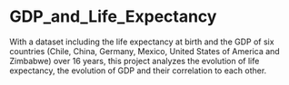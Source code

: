 # GDP_and_Life_Expectancy
With a dataset including the life expectancy at birth and the GDP of six countries (Chile, China, Germany, Mexico, United States of America and Zimbabwe) over 16 years, this project analyzes the evolution of life expectancy, the evolution of GDP and their correlation to each other. 
